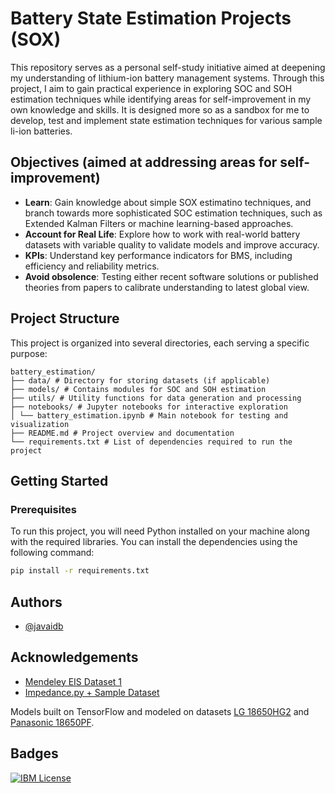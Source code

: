
# Battery State Estimation Projects (SOX)

This repository serves as a personal self-study initiative aimed at deepening my understanding of lithium-ion battery management systems. Through this project, I aim to gain practical experience in exploring SOC and SOH estimation techniques while identifying areas for self-improvement in my own knowledge and skills. It is designed more so as a sandbox for me to develop, test and implement state estimation techniques for various sample li-ion batteries.

## Objectives (aimed at addressing areas for self-improvement)

- **Learn**: Gain knowledge about simple SOX estimatino techniques, and branch towards more sophisticated SOC estimation techniques, such as Extended Kalman Filters or machine learning-based approaches.
- **Account for Real Life**: Explore how to work with real-world battery datasets with variable quality to validate models and improve accuracy.
- **KPIs**: Understand key performance indicators for BMS, including efficiency and reliability metrics.
- **Avoid obsolence**: Testing either recent software solutions or published theories from papers to calibrate understanding to latest global view.

## Project Structure

This project is organized into several directories, each serving a specific purpose:
```
battery_estimation/
├── data/ # Directory for storing datasets (if applicable)
├── models/ # Contains modules for SOC and SOH estimation
├── utils/ # Utility functions for data generation and processing
├── notebooks/ # Jupyter notebooks for interactive exploration
│ └── battery_estimation.ipynb # Main notebook for testing and visualization
├── README.md # Project overview and documentation
└── requirements.txt # List of dependencies required to run the project
```
## Getting Started

### Prerequisites

To run this project, you will need Python installed on your machine along with the required libraries. You can install the dependencies using the following command:

```bash
pip install -r requirements.txt
```

## Authors

- [@javaidb](https://www.github.com/javaidb)


## Acknowledgements

 - [Mendeley EIS Dataset 1](https://data.mendeley.com/datasets/n78tkm784n/1)
 - [Impedance.py + Sample Dataset](https://impedancepy.readthedocs.io/en/latest/getting-started.html)

Models built on TensorFlow and modeled on datasets [LG 18650HG2](https://data.mendeley.com/datasets/cp3473x7xv/3) and  [Panasonic 18650PF](https://data.mendeley.com/datasets/wykht8y7tg/1).

## Badges

[![IBM License](https://img.shields.io/badge/Certificate_ML-IBM-green.svg)](https://www.credly.com/badges/6d82b78c-cade-4a4c-94cb-b7f89e142350/public_url)